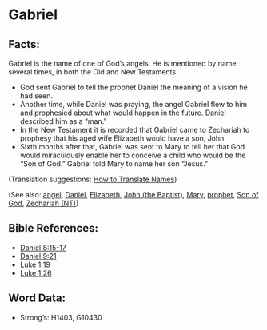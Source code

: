 # Gabriel

## Facts:

Gabriel is the name of one of God’s angels. He is mentioned by name several times, in both the Old and New Testaments.

* God sent Gabriel to tell the prophet Daniel the meaning of a vision he had seen.
* Another time, while Daniel was praying, the angel Gabriel flew to him and prophesied about what would happen in the future. Daniel described him as a “man.”
* In the New Testament it is recorded that Gabriel came to Zechariah to prophesy that his aged wife Elizabeth would have a son, John.
* Sixth months after that, Gabriel was sent to Mary to tell her that God would miraculously enable her to conceive a child who would be the “Son of God.” Gabriel told Mary to name her son “Jesus.”

(Translation suggestions: [How to Translate Names](rc://en/ta/man/translate/translate-names))

(See also: [angel](../kt/angel.md), [Daniel](../names/daniel.md), [Elizabeth](../names/elizabeth.md), [John (the Baptist)](../names/johnthebaptist.md), [Mary](../names/mary.md), [prophet](../kt/prophet.md), [Son of God](../kt/sonofgod.md), [Zechariah (NT)](../names/zechariahnt.md))

## Bible References:

* [Daniel 8:15-17](rc://en/tn/help/dan/08/15)
* [Daniel 9:21](rc://en/tn/help/dan/09/21)
* [Luke 1:19](rc://en/tn/help/luk/01/19)
* [Luke 1:26](rc://en/tn/help/luk/01/26)

## Word Data:

* Strong’s: H1403, G10430
